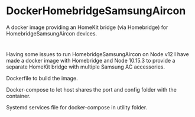# DockerHomebridgeSamsungAircon
A docker image providing an HomeKit bridge (via Homebridge) for HomebridgeSamsungAircon devices.

#
Having some issues to run HomebridgeSamsungAircon on Node v12 I have made a docker image with Homebridge and Node 10.15.3 to provide a separate HomeKit bridge with multiple Samsung AC accessories.

Dockerfile to build the image.

Docker-compose to let host shares the port and config folder with the container.

Systemd services file for docker-compose in utility folder.
